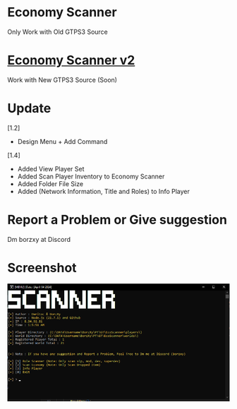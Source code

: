 # Economy Scanner
Only Work with Old GTPS3 Source

# [Economy Scanner v2](https://github.com/BorzXy/EcoScanner)
Work with New GTPS3 Source (Soon)

# Update
[1.2]
- Design Menu + Add Command

[1.4]
- Added View Player Set
- Added Scan Player Inventory to Economy Scanner
- Added Folder File Size
- Added (Network Information, Title and Roles) to Info Player

# Report a Problem or Give suggestion
Dm borzxy at Discord

# Screenshot
![Screenshot](https://github.com/BorzXys/EcoScanners/blob/main/Screenshot.png)
